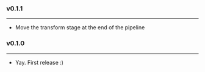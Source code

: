 ### v0.1.1

---

- Move the transform stage at the end of the pipeline

### v0.1.0

---

- Yay. First release :)
